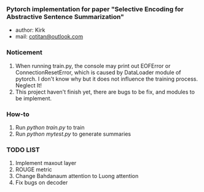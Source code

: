### Pytorch implementation for paper "Selective Encoding for Abstractive Sentence Summarization"
- author: Kirk
- mail: cotitan@outlook.com

### Noticement
1. When running train.py, the console may print out EOFError or ConnectionResetError, which is caused by DataLoader module of pytorch. I don't know why but it does not influence the training process. Neglect It!
2. This project haven't finish yet, there are bugs to be fix, and modules to be implement.

### How-to
1. Run _python train.py_ to train
2. Run _python mytest.py_ to generate summaries


### TODO LIST
1. Implement maxout layer
2. ROUGE metric
2. Change Bahdanaum attention to Luong attention
3. Fix bugs on decoder
